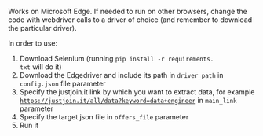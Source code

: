 Works on Microsoft Edge. If needed to run on other browsers, change the code with webdriver calls to a driver of choice (and remember to download the particular driver).

In order to use:
1. Download Selenium (running <code>pip install -r requirements. txt</code> will do it)
2. Download the Edgedriver and include its path in <code>driver_path</code> in <code>config.json</code> file parameter
3. Specify the justjoin.it link by which you want to extract data, for example <code>https://justjoin.it/all/data?keyword=data+engineer</code> in <code>main_link</code> parameter
4. Specify the target json file in <code>offers_file</code> parameter
5. Run it
